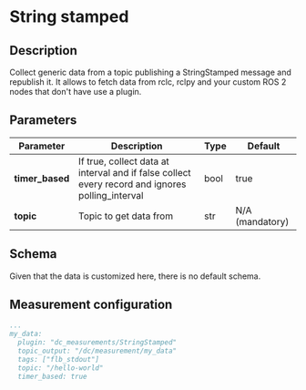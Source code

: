 # String stamped

## Description

Collect generic data from a topic publishing a StringStamped message and republish it. It allows to fetch data from rclc, rclpy and your custom ROS 2 nodes that don't have use a plugin.

## Parameters

| Parameter       | Description                                                                                      | Type | Default         |
| --------------- | ------------------------------------------------------------------------------------------------ | ---- | --------------- |
| **timer_based** | If true, collect data at interval and if false collect every record and ignores polling_interval | bool | true            |
| **topic**       | Topic to get data from                                                                           | str  | N/A (mandatory) |


## Schema

Given that the data is customized here, there is no default schema.

## Measurement configuration

```yaml
...
my_data:
  plugin: "dc_measurements/StringStamped"
  topic_output: "/dc/measurement/my_data"
  tags: ["flb_stdout"]
  topic: "/hello-world"
  timer_based: true
```
